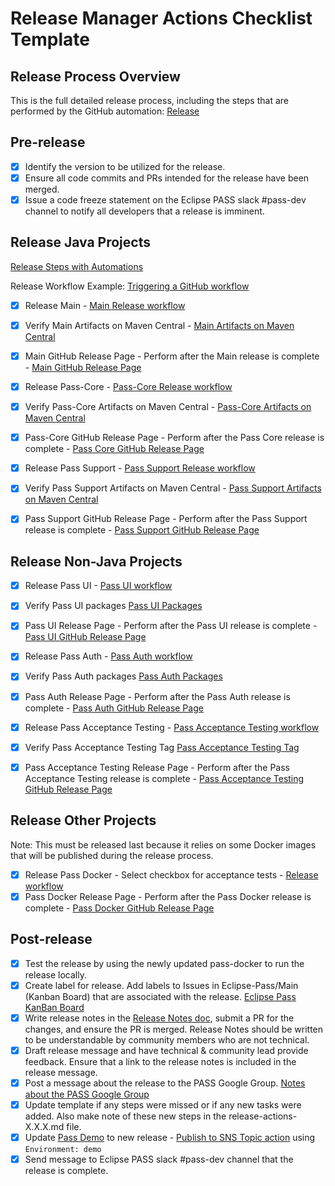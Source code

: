 # Release Manager Actions Checklist Template

## Release Process Overview
This is the full detailed release process, including the steps that are performed by the GitHub automation: [Release](../dev/release.md)

## Pre-release

- [X] Identify the version to be utilized for the release.
- [X] Ensure all code commits and PRs intended for the release have been merged.
- [X] Issue a code freeze statement on the Eclipse PASS slack #pass-dev channel to notify all developers that a release is imminent.

## Release Java Projects
[Release Steps with Automations](../dev/release-steps-with-automations.md)

Release Workflow Example: [Triggering a GitHub workflow](../dev/release-steps-with-automations.md#triggering-a-gitHub-workflow)

- [X] Release Main - [Main Release workflow](https://github.com/eclipse-pass/main/actions/workflows/release.yml)
- [X] Verify Main Artifacts on Maven Central - [Main Artifacts on Maven Central](https://central.sonatype.com/artifact/org.eclipse.pass/eclipse-pass-parent)
- [X] Main GitHub Release Page - Perform after the Main release is complete - [Main GitHub Release Page](https://github.com/eclipse-pass/main/releases)

- [X] Release Pass-Core - [Pass-Core Release workflow](https://github.com/eclipse-pass/pass-core/actions/workflows/release.yml)
- [X] Verify Pass-Core Artifacts on Maven Central - [Pass-Core Artifacts on Maven Central](https://central.sonatype.com/artifact/org.eclipse.pass/pass-core)
- [X] Pass-Core GitHub Release Page - Perform after the Pass Core release is complete - [Pass Core GitHub Release Page](https://github.com/eclipse-pass/pass-core/releases)

- [X] Release Pass Support - [Pass Support Release workflow](https://github.com/eclipse-pass/pass-support/actions/workflows/release.yml)
- [X] Verify Pass Support Artifacts on Maven Central - [Pass Support Artifacts on Maven Central](https://central.sonatype.com/artifact/org.eclipse.pass/pass-support)
- [X] Pass Support GitHub Release Page - Perform after the Pass Support release is complete - [Pass Support GitHub Release Page](https://github.com/eclipse-pass/pass-support/releases)

## Release Non-Java Projects

- [X] Release Pass UI - [Pass UI workflow](https://github.com/eclipse-pass/pass-ui/actions/workflows/release.yml)
- [X] Verify Pass UI packages [Pass UI Packages](https://github.com/eclipse-pass/pass-ui/pkgs/container/pass-ui)
- [X] Pass UI Release Page - Perform after the Pass UI release is complete - [Pass UI GitHub Release Page](https://github.com/eclipse-pass/pass-ui/releases)

- [X] Release Pass Auth - [Pass Auth workflow](https://github.com/eclipse-pass/pass-auth/actions/workflows/release.yml)
- [X] Verify Pass Auth packages [Pass Auth Packages](https://github.com/eclipse-pass/pass-auth/pkgs/container/pass-auth)
- [X] Pass Auth Release Page - Perform after the Pass Auth release is complete - [Pass Auth GitHub Release Page](https://github.com/eclipse-pass/pass-auth/releases)

- [X] Release Pass Acceptance Testing - [Pass Acceptance Testing workflow](https://github.com/eclipse-pass/pass-acceptance-testing/actions/workflows/release.yml)
- [X] Verify Pass Acceptance Testing Tag [Pass Acceptance Testing Tag](https://github.com/eclipse-pass/pass-acceptance-testing/tags)
- [X] Pass Acceptance Testing Release Page - Perform after the Pass Acceptance Testing release is complete - [Pass Acceptance Testing GitHub Release Page](https://github.com/eclipse-pass/pass-acceptance-testing/releases)

## Release Other Projects
Note: This must be released last because it relies on some Docker images that will be published during the release process.

- [X] Release Pass Docker - Select checkbox for acceptance tests - [Release workflow](https://github.com/eclipse-pass/pass-docker/actions/workflows/release.yml)
- [X] Pass Docker Release Page - Perform after the Pass Docker release is complete - [Pass Docker GitHub Release Page](https://github.com/eclipse-pass/pass-docker/releases)

## Post-release

- [X] Test the release by using the newly updated pass-docker to run the release locally.
- [X] Create label for release. Add labels to Issues in Eclipse-Pass/Main (Kanban Board) that are associated with the release. [Eclipse Pass KanBan Board](https://github.com/orgs/eclipse-pass/projects/4/views/2)
- [X] Write release notes in the [Release Notes doc](../release-notes.md), submit a PR for the changes, and ensure the PR is merged. Release Notes should be written to be understandable by community members who are not technical.
- [X] Draft release message and have technical & community lead provide feedback. Ensure that a link to the release notes is included in the release message.
- [X] Post a message about the release to the PASS Google Group.  [Notes about the PASS Google Group](../dev/release.md#process)
- [X] Update template if any steps were missed or if any new tasks were added. Also make note of these new steps in the release-actions-X.X.X.md file.
- [X] Update [Pass Demo](https://demo.eclipse-pass.org) to new release - [Publish to SNS Topic action](https://github.com/eclipse-pass/main/actions/workflows/deployToAWS.yml) using `Environment: demo`
- [X] Send message to Eclipse PASS slack #pass-dev channel that the release is complete.